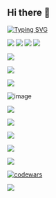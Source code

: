 ## Hi there 👋  

[![Typing SVG](https://readme-typing-svg.herokuapp.com?color=%2336BCF7&lines=Hello!+Wellcome+to+my+github+page)](https://git.io/typing-svg)

![](http://github-profile-summary-cards.vercel.app/api/cards/repos-per-language?username=shurikosa&theme=github_dark)
![](http://github-profile-summary-cards.vercel.app/api/cards/most-commit-language?username=shurikosa&theme=github_dark)
![](http://github-profile-summary-cards.vercel.app/api/cards/stats?username=shurikosa&theme=github_dark)
![](http://github-profile-summary-cards.vercel.app/api/cards/productive-time?username=shurikosa&theme=github_dark&utcOffset=8)

[![](https://skillicons.dev/icons?i=java,php,js)](https://skillicons.dev)

[![](https://skillicons.dev/icons?i=spring,laravel,vue)](https://skillicons.dev)

[![](https://skillicons.dev/icons?i=html,css,tailwind,bootstrap,vite)](https://skillicons.dev)

![image]({[BadgeURLHere](https://user-images.githubusercontent.com/25181517/192107854-765620d7-f909-4953-a6da-36e1ef69eea6.png)})

[![](https://skillicons.dev/icons?i=atom,eclipse,idea,phpstorm)](https://skillicons.dev)

[![](https://skillicons.dev/icons?i=hibernate,postgres,sqlite,mysql)](https://skillicons.dev)

[![](https://skillicons.dev/icons?i=git,gradle,jenkins,maven,nginx,obsidian,postman,docker)](https://skillicons.dev)

[![](https://skillicons.dev/icons?i=linux,windows,mint,debian,arch)](https://skillicons.dev)








![](http://github-profile-summary-cards.vercel.app/api/cards/profile-details?username={shurikosa}&theme={city_lights})

[![codewars](https://www.codewars.com/users/Shurikosa/badges/large)](https://www.codewars.com/users/Shurikosa)   

![](https://komarev.com/ghpvc/?shurikosa=your-github-shurikosa)
<!--
**Shurikosa/Shurikosa** is a ✨ _special_ ✨ repository because its `README.md` (this file) appears on your GitHub profile.

Here are some ideas to get you started:

- 🔭 I’m currently working on ...
- 🌱 I’m currently learning ...
- 👯 I’m looking to collaborate on ...
- 🤔 I’m looking for help with ...
- 💬 Ask me about ...
- 📫 How to reach me: ...
- 😄 Pronouns: ...
- ⚡ Fun fact: ...
-->

